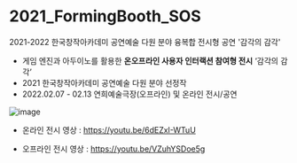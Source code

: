 # 2021_FormingBooth_SOS
2021-2022 한국창작아카데미 공연예술 다원 분야 융복합 전시형 공연 '감각의 감각'

- 게임 엔진과 아두이노를 활용한 **온오프라인 사용자 인터랙션 참여형 전시** ‘감각의 감각’
- 2021 한국창작아카데미 공연예술 다원 분야 선정작
- 2022.02.07 - 02.13 연희예술극장(오프라인) 및 온라인 전시/공연

![image](https://github.com/Sosohy/2021_FormingBooth_SOS/assets/34918049/1619b4c3-1e9a-4f1d-b6bd-a8ad1f55598d)

- 온라인 전시 영상 : https://youtu.be/6dEZxI-WTuU

- 오프라인 전시 영상 : https://youtu.be/VZuhYSDoe5g
